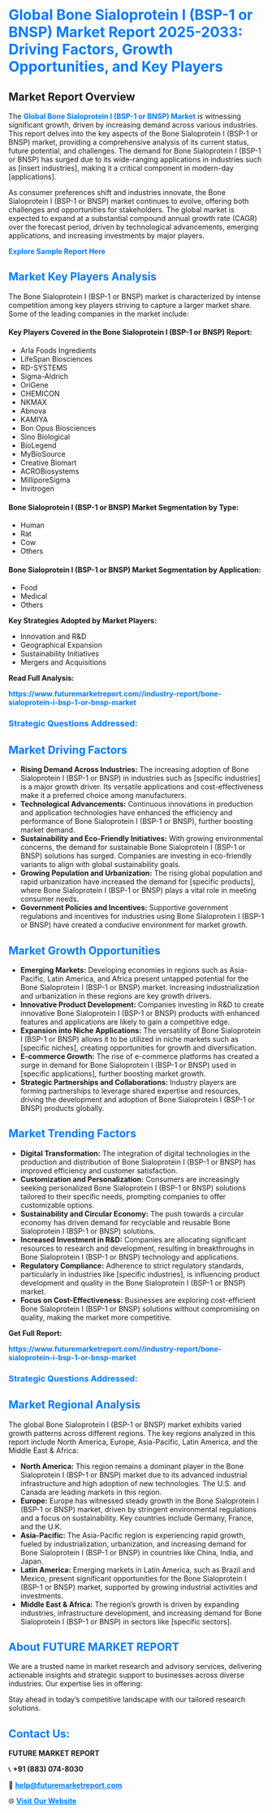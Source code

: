 <h1 style="color: #007BFF;">Global Bone Sialoprotein I (BSP-1 or BNSP) Market Report 2025-2033: Driving Factors, Growth Opportunities, and Key Players</h1>

<section id="overview">
<h2>Market Report Overview</h2>
<p>The <a href="https://www.futuremarketreport.com//industry-report/bone-sialoprotein-i-bsp-1-or-bnsp-market" style="color: #007BFF; text-decoration: none;"><strong>Global Bone Sialoprotein I (BSP-1 or BNSP) Market</strong></a> is witnessing significant growth, driven by increasing demand across various industries. This report delves into the key aspects of the Bone Sialoprotein I (BSP-1 or BNSP) market, providing a comprehensive analysis of its current status, future potential, and challenges. The demand for Bone Sialoprotein I (BSP-1 or BNSP) has surged due to its wide-ranging applications in industries such as [insert industries], making it a critical component in modern-day [applications].</p>
<p>As consumer preferences shift and industries innovate, the Bone Sialoprotein I (BSP-1 or BNSP) market continues to evolve, offering both challenges and opportunities for stakeholders. The global market is expected to expand at a substantial compound annual growth rate (CAGR) over the forecast period, driven by technological advancements, emerging applications, and increasing investments by major players.</p>
</section>

<section id="overview">
<p><a href="https://www.futuremarketreport.com//request-sample/reportId=79316" style="color: #007BFF; text-decoration: none;"><strong>Explore Sample Report Here</strong></a></p>
</section>

<section id="key-players">
<h2 style="color: #007BFF;">Market Key Players Analysis</h2>
<p>The Bone Sialoprotein I (BSP-1 or BNSP) market is characterized by intense competition among key players striving to capture a larger market share. Some of the leading companies in the market include:</p>
<h4>Key Players Covered in the Bone Sialoprotein I (BSP-1 or BNSP) Report:</h4>
<ul><li>Arla Foods Ingredients</li><li>LifeSpan Biosciences</li><li>RD-SYSTEMS</li><li>Sigma-Aldrich</li><li>OriGene</li><li>CHEMICON</li><li>NKMAX</li><li>Abnova</li><li>KAMIYA</li><li>Bon Opus Biosciences</li><li>Sino Biological</li><li>BioLegend</li><li>MyBioSource</li><li>Creative Biomart</li><li>ACROBiosystems</li><li>MilliporeSigma</li><li>Invitrogen</li></ul>
<h4>Bone Sialoprotein I (BSP-1 or BNSP) Market Segmentation by Type:</h4>
<ul><li>Human</li><li>Rat</li><li>Cow</li><li>Others</li></ul>

<h4>Bone Sialoprotein I (BSP-1 or BNSP) Market Segmentation by Application:</h4>
<ul><li>Food</li><li>Medical</li><li>Others</li></ul>
<p><strong>Key Strategies Adopted by Market Players:</strong></p>
<ul>
<li>Innovation and R&D</li>
<li>Geographical Expansion</li>
<li>Sustainability Initiatives</li>
<li>Mergers and Acquisitions</li>
</ul>
</section>

<section>
<p><strong>Read Full Analysis: </strong></p><a href="https://www.futuremarketreport.com//industry-report/bone-sialoprotein-i-bsp-1-or-bnsp-market" style="color: #007BFF; text-decoration: none;"><strong>https://www.futuremarketreport.com//industry-report/bone-sialoprotein-i-bsp-1-or-bnsp-market</strong></a>
<h3 style="color: #007BFF;">Strategic Questions Addressed:</h3>
</section>

<section id="driving-factors">
<h2 style="color: #007BFF;">Market Driving Factors</h2>
<ul>
<li><strong>Rising Demand Across Industries:</strong> The increasing adoption of Bone Sialoprotein I (BSP-1 or BNSP) in industries such as [specific industries] is a major growth driver. Its versatile applications and cost-effectiveness make it a preferred choice among manufacturers.</li>
<li><strong>Technological Advancements:</strong> Continuous innovations in production and application technologies have enhanced the efficiency and performance of Bone Sialoprotein I (BSP-1 or BNSP), further boosting market demand.</li>
<li><strong>Sustainability and Eco-Friendly Initiatives:</strong> With growing environmental concerns, the demand for sustainable Bone Sialoprotein I (BSP-1 or BNSP) solutions has surged. Companies are investing in eco-friendly variants to align with global sustainability goals.</li>
<li><strong>Growing Population and Urbanization:</strong> The rising global population and rapid urbanization have increased the demand for [specific products], where Bone Sialoprotein I (BSP-1 or BNSP) plays a vital role in meeting consumer needs.</li>
<li><strong>Government Policies and Incentives:</strong> Supportive government regulations and incentives for industries using Bone Sialoprotein I (BSP-1 or BNSP) have created a conducive environment for market growth.</li>
</ul>
</section>

<section id="growth-opportunities">
<h2 style="color: #007BFF;">Market Growth Opportunities</h2>
<ul>
<li><strong>Emerging Markets:</strong> Developing economies in regions such as Asia-Pacific, Latin America, and Africa present untapped potential for the Bone Sialoprotein I (BSP-1 or BNSP) market. Increasing industrialization and urbanization in these regions are key growth drivers.</li>
<li><strong>Innovative Product Development:</strong> Companies investing in R&D to create innovative Bone Sialoprotein I (BSP-1 or BNSP) products with enhanced features and applications are likely to gain a competitive edge.</li>
<li><strong>Expansion into Niche Applications:</strong> The versatility of Bone Sialoprotein I (BSP-1 or BNSP) allows it to be utilized in niche markets such as [specific niches], creating opportunities for growth and diversification.</li>
<li><strong>E-commerce Growth:</strong> The rise of e-commerce platforms has created a surge in demand for Bone Sialoprotein I (BSP-1 or BNSP) used in [specific applications], further boosting market growth.</li>
<li><strong>Strategic Partnerships and Collaborations:</strong> Industry players are forming partnerships to leverage shared expertise and resources, driving the development and adoption of Bone Sialoprotein I (BSP-1 or BNSP) products globally.</li>
</ul>
</section>

<section id="trending-factors">
<h2 style="color: #007BFF;">Market Trending Factors</h2>
<ul>
<li><strong>Digital Transformation:</strong> The integration of digital technologies in the production and distribution of Bone Sialoprotein I (BSP-1 or BNSP) has improved efficiency and customer satisfaction.</li>
<li><strong>Customization and Personalization:</strong> Consumers are increasingly seeking personalized Bone Sialoprotein I (BSP-1 or BNSP) solutions tailored to their specific needs, prompting companies to offer customizable options.</li>
<li><strong>Sustainability and Circular Economy:</strong> The push towards a circular economy has driven demand for recyclable and reusable Bone Sialoprotein I (BSP-1 or BNSP) solutions.</li>
<li><strong>Increased Investment in R&D:</strong> Companies are allocating significant resources to research and development, resulting in breakthroughs in Bone Sialoprotein I (BSP-1 or BNSP) technology and applications.</li>
<li><strong>Regulatory Compliance:</strong> Adherence to strict regulatory standards, particularly in industries like [specific industries], is influencing product development and quality in the Bone Sialoprotein I (BSP-1 or BNSP) market.</li>
<li><strong>Focus on Cost-Effectiveness:</strong> Businesses are exploring cost-efficient Bone Sialoprotein I (BSP-1 or BNSP) solutions without compromising on quality, making the market more competitive.</li>
</ul>
</section>

<section>
<p><strong>Get Full Report: </strong></p><a href="https://www.futuremarketreport.com//industry-report/bone-sialoprotein-i-bsp-1-or-bnsp-market" style="color: #007BFF; text-decoration: none;"><strong>https://www.futuremarketreport.com//industry-report/bone-sialoprotein-i-bsp-1-or-bnsp-market</strong></a>
<h3 style="color: #007BFF;">Strategic Questions Addressed:</h3>
</section>


<section id="regional-analysis">
<h2 style="color: #007BFF;">Market Regional Analysis</h2>
<p>The global Bone Sialoprotein I (BSP-1 or BNSP) market exhibits varied growth patterns across different regions. The key regions analyzed in this report include North America, Europe, Asia-Pacific, Latin America, and the Middle East & Africa:</p>
<ul>
<li><strong>North America:</strong> This region remains a dominant player in the Bone Sialoprotein I (BSP-1 or BNSP) market due to its advanced industrial infrastructure and high adoption of new technologies. The U.S. and Canada are leading markets in this region.</li>
<li><strong>Europe:</strong> Europe has witnessed steady growth in the Bone Sialoprotein I (BSP-1 or BNSP) market, driven by stringent environmental regulations and a focus on sustainability. Key countries include Germany, France, and the U.K.</li>
<li><strong>Asia-Pacific:</strong> The Asia-Pacific region is experiencing rapid growth, fueled by industrialization, urbanization, and increasing demand for Bone Sialoprotein I (BSP-1 or BNSP) in countries like China, India, and Japan.</li>
<li><strong>Latin America:</strong> Emerging markets in Latin America, such as Brazil and Mexico, present significant opportunities for the Bone Sialoprotein I (BSP-1 or BNSP) market, supported by growing industrial activities and investments.</li>
<li><strong>Middle East & Africa:</strong> The region’s growth is driven by expanding industries, infrastructure development, and increasing demand for Bone Sialoprotein I (BSP-1 or BNSP) in sectors like [specific sectors].</li>
</ul>
</section>

<footer>
<h2 style="color: #007BFF;">About FUTURE MARKET REPORT</h2>
<p>We are a trusted name in market research and advisory services, delivering actionable insights and strategic support to businesses across diverse industries. Our expertise lies in offering:</p>

<p>Stay ahead in today’s competitive landscape with our tailored research solutions.</p>

<h2 style="color: #007BFF;">Contact Us:</h2>
<p><strong>FUTURE MARKET REPORT</strong></p>
<p>📞 <strong>+91 (883) 074-8030</strong></p>
<p>📧 <strong><a href="mailto:help@futuremarketreport.com" style="color: #007BFF;">help@futuremarketreport.com</a></strong></p>
<p>🌐 <strong><a href="https://www.futuremarketreport.com/" style="color: #007BFF;">Visit Our Website</a></strong></p>
</footer>